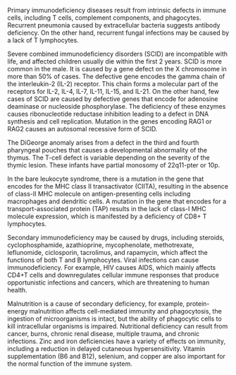 Primary immunodeficiency diseases result from intrinsic defects in immune cells, including T cells, complement components, and phagocytes. Recurrent pneumonia caused by extracellular bacteria suggests antibody deficiency. On the other hand, recurrent fungal infections may be caused by a lack of T lymphocytes.

Severe combined immunodeficiency disorders (SCID) are incompatible with life, and affected children usually die within the first 2 years. SCID is more common in the male. It is caused by a gene defect on the X chromosome in more than 50% of cases. The defective gene encodes the gamma chain of the interleukin-2 (IL-2) receptor. This chain forms a molecular part of the receptors for IL-2, IL-4, IL-7, IL-11, IL-15, and IL-21. On the other hand, few cases of SCID are caused by defective genes that encode for adenosine deaminase or nucleoside phosphorylase. The deficiency of these enzymes causes ribonucleotide reductase inhibition leading to a defect in DNA synthesis and cell replication. Mutation in the genes encoding RAG1 or RAG2 causes an autosomal recessive form of SCID.

The DiGeorge anomaly arises from a defect in the third and fourth pharyngeal pouches that causes a developmental abnormality of the thymus. The T-cell defect is variable depending on the severity of the thymic lesion. These infants have partial monosomy of 22q11-pter or 10p.

In the bare leukocyte syndrome, there is a mutation in the gene that encodes for the MHC class II transactivator (CIITA), resulting in the absence of class-II MHC molecule on antigen-presenting cells including macrophages and dendritic cells. A mutation in the gene that encodes for a transport-associated protein (TAP) results in the lack of class-I MHC molecule expression, which is manifested by a deficiency of CD8+ T lymphocytes.

Secondary immunodeficiency may be caused by drugs, including steroids, cyclophosphamide, azathioprine, mycophenolate, methotrexate, leflunomide, ciclosporin, tacrolimus, and rapamycin, which affect the functions of both T and B lymphocytes. Viral infections can cause immunodeficiency. For example, HIV causes AIDS, which mainly affects CD4+T cells and downregulates cellular immune responses that produce opportunistic infections and cancers, which are threatening to human health.

Malnutrition is a cause of secondary deficiency, for example, protein-energy malnutrition affects cell-mediated immunity and phagocytosis, the ingestion of microorganisms is intact, but the ability of phagocytic cells to kill intracellular organisms is impaired. Nutritional deficiency can result from cancer, burns, chronic renal disease, multiple trauma, and chronic infections. Zinc and iron deficiencies have a variety of effects on immunity, including a reduction in delayed cutaneous hypersensitivity. Vitamin supplementation (B6 and B12), selenium, and copper are also important for the normal function of the immune system.